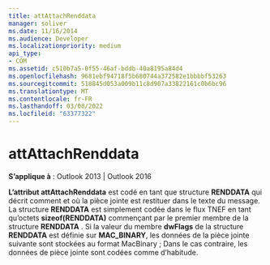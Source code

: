```yaml
---
title: attAttachRenddata
manager: soliver
ms.date: 11/16/2014
ms.audience: Developer
ms.localizationpriority: medium
api_type:
- COM
ms.assetid: c510b7a5-0f55-46af-bddb-40a8195a84d4
ms.openlocfilehash: 9681ebf94718f5b680744a372582e1bbbbf53263
ms.sourcegitcommit: 518845d053a009b11c8d907a33822161c0b6bc96
ms.translationtype: MT
ms.contentlocale: fr-FR
ms.lasthandoff: 03/08/2022
ms.locfileid: "63377322"
---
```

# <a name="attattachrenddata"></a>attAttachRenddata

  
  
**S’applique à** : Outlook 2013 | Outlook 2016 
  
**L’attribut attAttachRenddata** est codé en tant que structure **RENDDATA** qui décrit comment et où la pièce jointe est restituer dans le texte du message. La structure **RENDDATA** est simplement codée dans le flux TNEF en tant qu’octets **sizeof(RENDDATA)** commençant par le premier membre de la structure **RENDDATA** . Si la valeur du membre **dwFlags** de la structure **RENDDATA** est définie sur **MAC_BINARY**, les données de la pièce jointe suivante sont stockées au format MacBinary ; Dans le cas contraire, les données de pièce jointe sont codées comme d’habitude.
  

